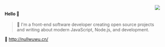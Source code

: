 <img align="right" src="https://github-readme-stats.vercel.app/api?username=nullwuwu&show_icons=true&icon_color=805AD5&text_color=718096&bg_color=ffffff&hide_title=true" />

#### Hello 👏

> 💬 I'm a front-end software developer creating open source projects and writing about modern JavaScript, Node.js, and development.

🔗 http://nullwuwu.cn/


<!--
**justwink/justwink** is a ✨ _special_ ✨ repository because its `README.md` (this file) appears on your GitHub profile.

Here are some ideas to get you started:

- 🔭 I’m currently working on ...
- 🌱 I’m currently learning ...
- 👯 I’m looking to collaborate on ...
- 🤔 I’m looking for help with ...
- 💬 Ask me about ...
- 📫 How to reach me: ...
- 😄 Pronouns: ...
- ⚡ Fun fact: ...
-->
